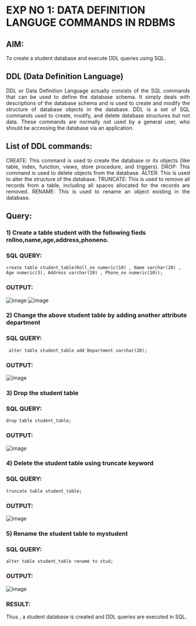 # EXP NO 1: DATA DEFINITION LANGUGE COMMANDS IN RDBMS

## AIM:
To create a student database and execute DDL queries using SQL.


## DDL (Data Definition Language)
<div align="justify">
DDL or Data Definition Language actually consists of the SQL commands that can be used to define the database schema. It simply deals with descriptions of the database schema and is used to create and modify the structure of database objects in the database. DDL is a set of SQL commands used to create, modify, and delete database structures but not data. These commands are normally not used by a general user, who should be accessing the database via an application.
</div>
 
## List of DDL commands: 
<div align="justify">
CREATE: This command is used to create the database or its objects (like table, index, function, views, store procedure, and triggers).
DROP: This command is used to delete objects from the database.
ALTER: This is used to alter the structure of the database.
TRUNCATE: This is used to remove all records from a table, including all spaces allocated for the records are removed.
RENAME: This is used to rename an object existing in the database.
</div>

## Query:
### 1) Create a table student with the following fieds rollno,name,age,address,phoneno.

### SQL QUERY: 
```
create table student_table(Roll_no numeric(10) , Name varchar(20) , Age numeric(3), Address varchar(20) , Phone_no numeric(10));
```

### OUTPUT:
![image](https://github.com/kavinesh8476/H2_DBMS/assets/118466561/4a32c0c9-ee02-4e11-a898-2abd9be28300)
![image](https://github.com/kavinesh8476/H2_DBMS/assets/118466561/bc2e9eba-0b51-4790-aa3a-1626e6454cfb)


### 2) Change the above student table by adding another attribute department

### SQL QUERY:
```
 alter table student_table add Department varchar(20);
```
### OUTPUT:
![image](https://github.com/kavinesh8476/H2_DBMS/assets/118466561/3646d875-ce27-4667-b5a4-b2540c578cbf)


### 3) Drop the student table
 
### SQL QUERY: 
```
drop table student_table;
```

### OUTPUT:
![image](https://github.com/kavinesh8476/H2_DBMS/assets/118466561/fde9478b-5bfc-4f46-93da-8a8ad27a82e4)



### 4) Delete the student table using truncate keyword

### SQL QUERY:
```
truncate table student_table;
```

### OUTPUT:

![image](https://github.com/kavinesh8476/H2_DBMS/assets/118466561/a76ab110-03a0-4ee0-8aac-c6c75e688ec0)


### 5) Rename the student table to mystudent

### SQL QUERY:
```
alter table student_table rename to stud;
```

### OUTPUT:
![image](https://github.com/kavinesh8476/H2_DBMS/assets/118466561/bab1d99d-1b2f-4136-86f7-a14436069ec4)
### RESULT:
Thus , a student database is created and DDL queries are executed in SQL.

